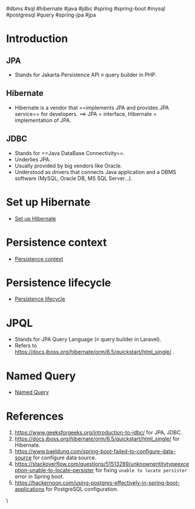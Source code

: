 #dbms #sql #hibernate #java  #jdbc  #spring #spring-boot #mysql #postgresql #query #spring-jpa #jpa 

# Introduction
## JPA
- Stands for Jakarta Persistence API $\equiv$ query builder in PHP.
## Hibernate
- Hibernate is a vendor that ==implements JPA and provides JPA service== for developers. $\implies$ JPA = interface, Hibernate = implementation of JPA.
## JDBC
- Stands for ==Java DataBase Connectivity==.
- Underlies JPA.
- Usually provided by big vendors like Oracle.
- Understood as drivers that connects Java application and a DBMS software (MySQL, Oracle DB, MS SQL Server...).
# Set up Hibernate
- [Set up Hibernate](Set%20up%20Hibernate.md)
# Persistence context
- [Persistence context](Persistence%20context.md) 
# Persistence lifecycle
- [Persistence lifecycle](Persistence%20lifecycle.md)
# JPQL
- Stands for JPA Query Language ($\equiv$ query builder in Laravel).
- Refers to  https://docs.jboss.org/hibernate/orm/6.5/quickstart/html_single/ .
# Named Query
- [Named Query](Named%20Query.md)

# References
1. https://www.geeksforgeeks.org/introduction-to-jdbc/ for JPA, JDBC.
2. https://docs.jboss.org/hibernate/orm/6.5/quickstart/html_single/ for Hibernate.
3. https://www.baeldung.com/spring-boot-failed-to-configure-data-source for configure data source.
4. https://stackoverflow.com/questions/51513289/unknownentitytypeexception-unable-to-locate-persister for fixing `unable to locate persister` error in Spring boot.
5. https://hackernoon.com/using-postgres-effectively-in-spring-boot-applications for PostgreSQL configuration.

\

